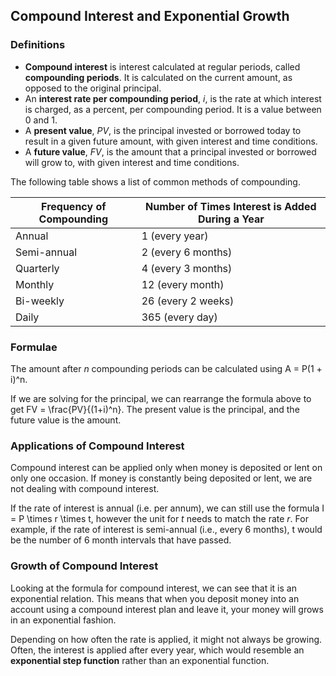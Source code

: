 Compound Interest and Exponential Growth
-------

### Definitions

* **Compound interest** is interest calculated at regular periods, called **compounding periods**. It is calculated on the current amount, as opposed to the original principal.
* An **interest rate per compounding period**, *i*, is the rate at which interest is charged, as a percent, per compounding period. It is a value between 0 and 1. 
* A **present value**, *PV*, is the principal invested or borrowed today to result in a given future amount, with given interest and time conditions.
* A **future value**, *FV*, is the amount that a principal invested or borrowed will grow to, with given interest and time conditions.

The following table shows a list of common methods of compounding.

| Frequency of Compounding | Number of Times Interest is Added During a Year |
|---| ---|
| Annual | 1 (every year) 
| Semi-annual | 2 (every 6 months)|
| Quarterly | 4 (every 3 months) |
| Monthly | 12 (every month) |
| Bi-weekly | 26 (every 2 weeks) |
| Daily | 365 (every day) |


### Formulae

The amount after *n* compounding periods can be calculated using A = P(1 + i)^n.

If we are solving for the principal, we can rearrange the formula above to get FV = \frac{PV}{(1+i)^n}. The present value is the principal, and the future value is the amount.


### Applications of Compound Interest

Compound interest can be applied only when money is deposited or lent on only one occasion. If money is constantly being deposited or lent, we are not dealing with compound interest. 

If the rate of interest is annual (i.e. per annum), we can still use the formula I = P \times r \times t, however the unit for *t* needs to match the rate *r*. For example, if the rate of interest is semi-annual (i.e., every 6 months), t would be the number of 6 month intervals that have passed.


### Growth of Compound Interest

Looking at the formula for compound interest, we can see that it is an exponential relation. This means that when you deposit money into an account using a compound interest plan and leave it, your money will grows in an exponential fashion.

Depending on how often the rate is applied, it might not always be growing. Often, the interest is applied after every year, which would resemble an **exponential step function** rather than an exponential function.